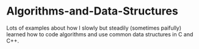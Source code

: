 # Algorithms-and-Data-Structures
Lots of examples about how I slowly but steadily (sometimes paifully) learned how to code algorithms and use common data structures in C and C++. 
